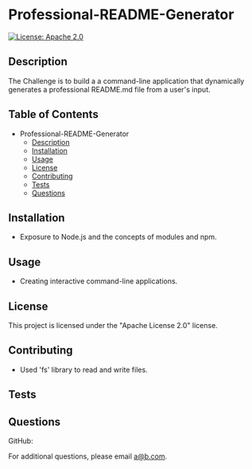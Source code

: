 # Professional-README-Generator
 [![License: Apache 2.0](https://img.shields.io/badge/License-Apache%202.0-blue.svg)](https://opensource.org/licenses/Apache-2.0)
    
  
## Description
The Challenge is to build a a command-line application that dynamically generates a professional README.md file from a user's input.

## Table of Contents
  - Professional-README-Generator
       - [Description](#description)
       - [Installation](#installation)
       - [Usage](#usage)
       - [License](#license)
       - [Contributing](#contributing)
       - [Tests](#tests)
       - [Questions](#questions)
  

## Installation
- Exposure to Node.js and the concepts of modules and npm.  

## Usage
- Creating interactive command-line applications.  

## License
This project is licensed under the "Apache License 2.0" license.

## Contributing
- Used 'fs' library to read and write files.

## Tests


## Questions
GitHub: [](https://github.com/)

For additional questions, please email [a@b.com](mailto:a@b.com).
